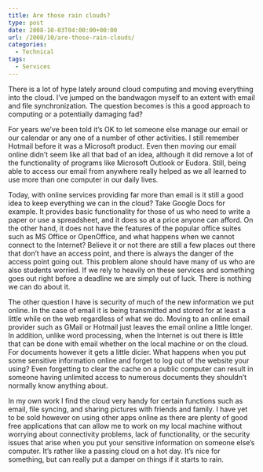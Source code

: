 ```yaml
---
title: Are those rain clouds?
type: post
date: 2008-10-03T04:00:00+00:00
url: /2008/10/are-those-rain-clouds/
categories:
  - Technical
tags:
  - Services
---
```


There is a lot of hype lately around cloud computing and moving everything into the cloud. I’ve jumped on the bandwagon myself to an extent with email and file synchronization. The question becomes is this a good approach to computing or a potentially damaging fad?

For years we’ve been told it’s OK to let someone else manage our email or our calendar or any one of a number of other activities. I still remember Hotmail before it was a Microsoft product. Even then moving our email online didn’t seem like all that bad of an idea, although it did remove a lot of the functionality of programs like Microsoft Outlook or Eudora. Still, being able to access our email from anywhere really helped as we all learned to use more than one computer in our daily lives.

Today, with online services providing far more than email is it still a good idea to keep everything we can in the cloud? Take Google Docs for example. It provides basic functionality for those of us who need to write a paper or use a spreadsheet, and it does so at a price anyone can afford. On the other hand, it does not have the features of the popular office suites such as MS Office or OpenOffice, and what happens when we cannot connect to the Internet? Believe it or not there are still a few places out there that don’t have an access point, and there is always the danger of the access point going out. This problem alone should have many of us who are also students worried. If we rely to heavily on these services and something goes out right before a deadline we are simply out of luck. There is nothing we can do about it.

The other question I have is security of much of the new information we put online. In the case of email it is being transmitted and stored for at least a little while on the web regardless of what we do. Moving to an online email provider such as GMail or Hotmail just leaves the email online a little longer. In addition, unlike word processing, when the Internet is out there is little that can be done with email whether on the local machine or on the cloud. For documents however it gets a little dicier. What happens when you put some sensitive information online and forget to log out of the website your using? Even forgetting to clear the cache on a public computer can result in someone having unlimited access to numerous documents they shouldn’t normally know anything about.

In my own work I find the cloud very handy for certain functions such as email, file syncing, and sharing pictures with friends and family. I have yet to be sold however on using other apps online as there are plenty of good free applications that can allow me to work on my local machine without worrying about connectivity problems, lack of functionality, or the security issues that arise when you put your sensitive information on someone else’s computer. It’s rather like a passing cloud on a hot day. It’s nice for something, but can really put a damper on things if it starts to rain.
